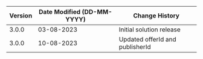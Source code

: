 | **Version** | **Date Modified (DD-MM-YYYY)** | **Change History**         |
|-------------|--------------------------------|----------------------------|
| 3.0.0       | 03-08-2023                     | Initial solution release   |
| 3.0.0       | 10-08-2023                     | Updated offerId and publisherId |